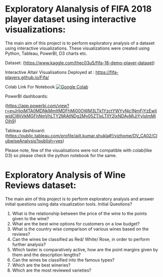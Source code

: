 
# Exploratory Alanalysis of FIFA 2018 player dataset using interactive visualizations:
The main aim of this project is to perform exploratory analysis of a dataset using interactive visualizations. These visualizations were created using Python, Tableau, PowerBI, D3 charts etc.

Dataset: (https://www.kaggle.com/thec03u5/fifa-18-demo-player-dataset)

Interactive Altair Visualisations Deployed at : https://fifa-players.github.io/Fifa/

Colab Link For Notebook
[![Google Colab](https://badgen.net/badge/Launch/on%20Google%20Colab/blue?icon=terminal)](https://colab.research.google.com/drive/1v1tkelpBjU33meg5KTH45WJF5kSFvg4S#scrollTo=VcyqzOee05-A)


PowerBI dashboards:

(https://app.powerbi.com/view?r=eyJrIjoiMTA0MDNkMmItMDFhMi00OWM3LTk1YzctYWYyNjc1NmFjYzEwIiwidCI6IjVkMGFhNmVhLTY2MjAtNDg2My05ZTIxLTllY2IxNDAyMjJiYyIsImMiOjh9)

Tableau dashboard:
(https://public.tableau.com/profile/ajit.kumar.shukla#!/vizhome/DV_CA02/ClubwiseAnalysis?publish=yes)

Please note, few of the visualisations were not compatible with colab(like D3) so please check the python notebook for the same.


# Exploratory Analysis of Wine Reviews dataset:
The main aim of this project is to perform exploratory analysis and answer initial questions using data visualization tools.
Initial Questions?  
1.	What is the relationship between the price of the wine to the points given to the wine?
2.	What are the best wine options for customers on a low budget? 
3.	What is the country wise comparison of various wines based on the reviews?
4.	Can the wines be classified as Red/ White/ Rose, in order to perform further analysis?
5.	Which taster is comparatively active, how are the point margins given by them and the description lengths?
6.	Can the wines be classified into the famous types?
7.	Which are the best wineries?
8.	Which are the most reviewed varieties?




